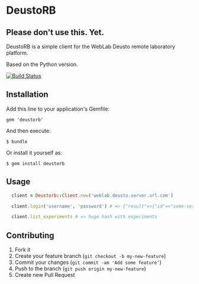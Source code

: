 # DeustoRB

## Please don't use this. Yet.

DeustoRB is a simple client for the WebLab Deusto remote laboratory platform.

Based on the Python version.

[![Build Status](https://secure.travis-ci.org/lms4labs/deustorb.png)](http://travis-ci.org/lms4labs/deustorb)

## Installation

Add this line to your application's Gemfile:

    gem 'deustorb'

And then execute:

    $ bundle

Or install it yourself as:

    $ gem install deustorb

## Usage

```ruby
  client = Deustorb::Client.new('weblab.deusto.server.url.com')

  client.login('username', 'password') # => {"result"=>{"id"=>"some-sesion-id"}, "is_exception"=>false}

  client.list_experiments # => huge hash with experiments
```

## Contributing

1. Fork it
2. Create your feature branch (`git checkout -b my-new-feature`)
3. Commit your changes (`git commit -am 'Add some feature'`)
4. Push to the branch (`git push origin my-new-feature`)
5. Create new Pull Request
